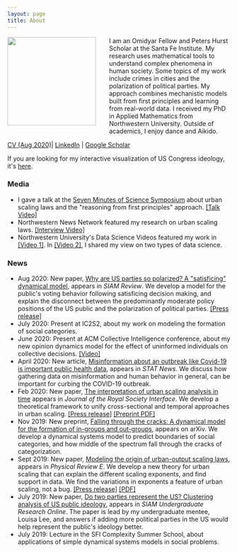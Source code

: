 ```yaml
---
layout: page
title: About
---
```


<img style="float: left; margin: 0px 30px 30px 0px;" src="../files/vcyang_photo_1708.jpg" width = "200"/>
I am an Omidyar Fellow and Peters Hurst Scholar at the Santa Fe Institute. My research uses mathematical tools to understand complex phenomena in human society. Some topics of my work include crimes in cities and the polarization of political parties. My approach combines mechanistic models built from first principles and learning from real-world data. I received my PhD in Applied Mathematics from Northwestern University. Outside of academics, I enjoy dance and Aikido.

[CV (Aug 2020)](../files/VC_Yang_CV_Aug_2020.pdf)&#124; [LinkedIn](https://www.linkedin.com/in/vcyang) &#124; [Google Scholar](https://scholar.google.com/citations?user=-dMTyjIAAAAJ&hl=en)

If you are looking for my interactive visualization of US Congress ideology, it's [here](http://www.vcyang.com/vis_congress/).


### Media 
* I gave a talk at the [Seven Minutes of Science Symposium](http://rsg.northwestern.edu/w2017.html) about urban scaling laws and the "reasoning from first principles" approach. [[Talk Video]](https://www.youtube.com/watch?v=Xs5ewFzNSYI)
* Northwestern News Network featured my research on urban scaling laws. [[Interview Video]](https://youtu.be/eIiNyI5sWuk?t=18m49s)
* Northwestern University's Data Science Videos featured my work in [[Video 1]](https://youtu.be/9lh6TYon0_I). In [[Video 2]](https://youtu.be/5by2WzQVx9U), I shared my view on two types of data science.


### News 
  * Aug 2020: New paper, [Why are US parties so polarized? A "satisficing" dynamical model](https://epubs.siam.org/doi/ref/10.1137/19M1254246), appears in *SIAM Review*. We develop a model for the public's voting behavior following satisficing decision making, and explain the disconnect between the predominantly moderate policy positions of the US public and the polarization of political parties. [[Press release]](https://santafe.edu/news-center/news/new-model-shows-how-voting-behavior-can-drive-political-parties-apart)  
* July 2020: Present at IC2S2, about my work on modeling the formation of social categories. 
* June 2020: Present at ACM Collective Intelligence conference, about my new opinion dynamics model for the effect of uninformed individuals on collective decisions. [[Video]](https://www.youtube.com/watch?v=94zotD8b7eU&feature=youtu.be)
* April 2020: New article, [Misinformation about an outbreak like Covid-19 is important public health data](https://www.statnews.com/2020/04/07/misinformation-outbreak-is-important-public-health-data/), appears in *STAT News*. We discuss how gathering data on misinformation and human behavior in general, can be important for curbing the COVID-19 outbreak. 
* Feb 2020: New paper, [The interpretation of urban scaling analysis in time](https://royalsocietypublishing.org/doi/10.1098/rsif.2019.0846) appears in *Journal of the Royal Society Interface*. We develop a theoretical framework to unify cross-sectional and temporal approaches in urban scaling. [[Press release]](https://santafe.edu/news-center/news/rosetta-stone-urban-scaling-makes-sense-how-cities-change-across-time-and-space) [[Preprint PDF]](https://papers.ssrn.com/sol3/papers.cfm?abstract_id=3459540)
* Nov 2019: New preprint, [Falling through the cracks: A dynamical model for the formation of in-groups and out-groups](https://arxiv.org/abs/1911.10419), appears on arXiv. We develop a dynamical systems model to predict boundaries of social categories, and how middle of the spectrum fall through the cracks of categorization. 
* Sept 2019: New paper, [Modeling the origin of urban-output scaling laws](https://journals.aps.org/pre/abstract/10.1103/PhysRevE.100.032306), appears in *Physical Review E*. We develop a new theory for urban scaling that can explain the different scaling exponents, and find support in data. We find the variations in exponents a feature of urban scaling, not a bug. [[Press release]](https://santafe.edu/news-center/news/study-bigger-cities-boost-social-crimes) [[PDF]](https://www.researchgate.net/publication/335851907_Modeling_the_origin_of_urban-output_scaling_laws)
* July 2019: New paper, [Do two parties represent the US? Clustering analysis of US public ideology](https://www.siam.org/Portals/0/Publications/SIURO/Vol12/S01651.pdf?ver=2019-07-01-152228-507), appears in *SIAM Undergraduate Research Online*. The paper is lead by my undergraduate mentee, Louisa Lee, and answers if adding more political parties in the US would help represent the public's ideology better. 
* July 2019: Lecture in the SFI Complexity Summer School, about applications of simple dynamical systems models in social problems. 


